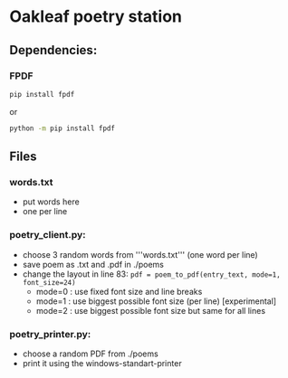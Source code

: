 # Oakleaf poetry station

## Dependencies:

### FPDF

```cmd
pip install fpdf
```
or
```cmd
python -m pip install fpdf
```
## Files

### words.txt
- put words here
- one per line

### poetry_client.py:
- choose 3 random words from '''words.txt''' (one word per line)
- save poem as .txt and .pdf in ./poems
- change the layout in line 83: ```pdf = poem_to_pdf(entry_text, mode=1, font_size=24)```
  - mode=0 : use fixed font size and line breaks
  - mode=1 : use biggest possible font size (per line) \[experimental\]
  - mode=2 : use biggest possible font size but same for all lines

### poetry_printer.py:
- choose a random PDF from ./poems
- print it using the windows-standart-printer